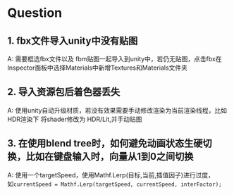 # Question

## 1. fbx文件导入unity中没有贴图
A: 需要框选fbx文件以及 fbm贴图一起导入到unity中，若仍无贴图，点击fbx在Inspector面板中选择Materials中新增Textures和Materials文件夹

## 2. 导入资源包后着色器丢失
A: 使用unity自动升级材质，若没有效果需要手动修改渲染为当前渲染线程，比如HDR渲染下 将shader修改为 HDR/Lit,并手动贴图

## 3. 在使用blend tree时，如何避免动画状态生硬切换，比如在键盘输入时，向量从1到0之间切换
A: 使用一个targetSpeed，使用Mathf.Lerp(目标,当前,插值因子)进行过度，  
如`currentSpeed = Mathf.Lerp(targetSpeed, currentSpeed, interFactor);`
